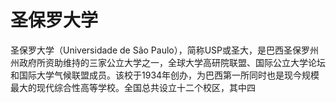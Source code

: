 # 圣保罗大学

圣保罗大学（Universidade de São Paulo），简称USP或圣大，是巴西圣保罗州州政府所资助维持的三家公立大学之一，全球大学高研院联盟、国际公立大学论坛和国际大学气候联盟成员。该校于1934年创办，为巴西第一所同时也是现今规模最大的现代综合性高等学校。全国总共设立十二个校区，其中四